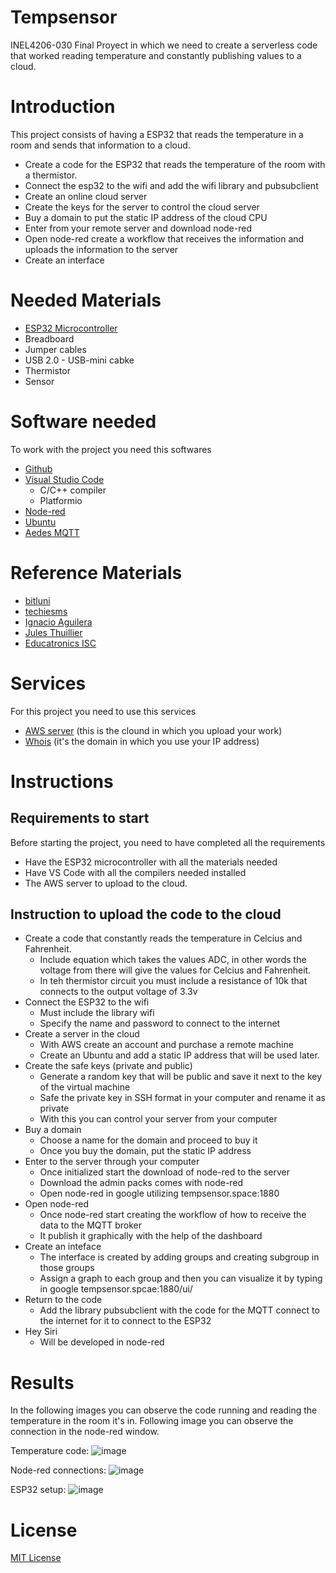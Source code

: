 # Tempsensor
INEL4206-030 Final Proyect in which we need to create a serverless code that worked reading temperature and constantly publishing values to a cloud.

# Introduction
This project consists of having a ESP32 that reads the temperature in a room and sends that information to a cloud.

- Create a code for the ESP32 that reads the temperature of the room with a thermistor.
- Connect the esp32 to the wifi and add the wifi library and pubsubclient
- Create an online cloud server
- Create the keys for the server to control the cloud server
- Buy a domain to put the static IP address of the cloud CPU
- Enter from your remote server and download node-red
- Open node-red create a workflow that receives the information and uploads the information to the server
- Create an interface 

# Needed Materials

- [ESP32 Microcontroller](https://www.amazon.com/ESP32-WROVER-compatible-integrada-inal%C3%A1mbrica-detallado/dp/B09BC5B4H6/ref=sr_1_2_sspa?__mk_es_US=%C3%85M%C3%85%C5%BD%C3%95%C3%91&crid=ZTVJ6T4EC9ZN&keywords=esp32+microcontroller+kit&qid=1670856434&sprefix=esp32+microcontroller+kit%2Caps%2C294&sr=8-2-spons&psc=1&spLa=ZW5jcnlwdGVkUXVhbGlmaWVyPUEzRlBSSlEzVUZDNFVSJmVuY3J5cHRlZElkPUEwNzQ0ODUxM0JSTVBSNVBQT1lEWCZlbmNyeXB0ZWRBZElkPUEwODMwODQ0MjNXNUwxQjZMWTRLOSZ3aWRnZXROYW1lPXNwX2F0ZiZhY3Rpb249Y2xpY2tSZWRpcmVjdCZkb05vdExvZ0NsaWNrPXRydWU=)
- Breadboard
- Jumper cables
- USB 2.0 - USB-mini cabke
- Thermistor
- Sensor

# Software needed
To work with the project you need this softwares

- [Github](https://github.com/)
- [Visual Studio Code](https://code.visualstudio.com/)
  - C/C++ compiler
  - Platformio
- [Node-red](https://nodered.org/)
- [Ubuntu](https://ubuntu.com/)
- [Aedes MQTT](https://github.com/moscajs/aedes)

# Reference Materials

- [bitluni](https://www.youtube.com/watch?v=GeN7g4bdHiM&t=362s&ab_channel=bitluni)
- [techiesms](https://www.youtube.com/watch?v=srFQBM8qY_Q&t=211s&ab_channel=techiesms)
- [Ignacio Aguilera](https://www.youtube.com/watch?v=x5GML1FqcTQ&t=645s&ab_channel=IgnacioAguilera)
- [Jules Thuillier](https://www.youtube.com/watch?v=lBL8G1ht2mE&t=193s&ab_channel=JulesThuillier)
- [Educatronics ISC](https://www.youtube.com/watch?v=D6vNqHx62_c&ab_channel=EDUCATRONICOSISC)


# Services
For this project you need to use this services

- [AWS server](https://aws.amazon.com/es/ec2/) (this is the clound in which you upload your work)
- [Whois](https://www.whois.com/) (it's the domain in which you use your IP address)

# Instructions

## Requirements to start
Before starting the project, you need to have completed all the requirements

- Have the ESP32 microcontroller with all the materials needed
- Have VS Code with all the compilers needed installed
- The AWS server to upload to the cloud.

## Instruction to upload the code to the cloud

- Create a code that constantly reads the temperature in Celcius and Fahrenheit.
  - Include equation which takes the values ADC, in other words the voltage from there will give the values for Celcius and Fahrenheit.
  - In teh thermistor circuit you must include a resistance of 10k that connects to the output voltage of 3.3v
- Connect the ESP32 to the wifi
  - Must include the library wifi
  - Specify the name and password to connect to the internet
- Create a server in the cloud
  - With AWS create an account and purchase a remote machine 
  - Create an Ubuntu and add a static IP address that will be used later.
- Create the safe keys (private and public)
  - Generate a random key that will be public and save it next to the key of the virtual machine
  - Safe the private key in SSH format in your computer and rename it as private
  - With this you can control your server from your computer
- Buy a domain
  - Choose a name for the domain and proceed to buy it
  - Once you buy the domain, put the static IP address
- Enter to the server through your computer
  - Once initialized start the download of node-red to the server
  - Download the admin packs comes with node-red
  - Open node-red in google utilizing tempsensor.space:1880
- Open node-red
  - Once node-red start creating the workflow of how to receive the data to the MQTT broker
  - It publish it graphically with the help of the dashboard
- Create an inteface
  - The interface is created by adding groups and creating subgroup in those groups
  - Assign a graph to each group and then you can visualize it by typing in google tempsensor.spcae:1880/ui/
- Return to the code
  - Add the library pubsubclient with the code for the MQTT connect to the internet for it to connect to the ESP32
- Hey Siri
  - Will be developed in node-red

# Results
In the following images you can observe the code running and reading the temperature in the room it's in. Following image you can observe the connection in the node-red window.

Temperature code:
![image](https://user-images.githubusercontent.com/111934599/206929898-f4b9d854-1b68-461e-a217-428f452ce58f.png)

Node-red connections:
![image](https://user-images.githubusercontent.com/111934599/206951635-5fc17ead-1afd-45ae-9131-f6a14e8cbcd3.png)

ESP32 setup:
![image](https://user-images.githubusercontent.com/111934599/207075756-fca76d29-8f78-471c-8f74-0a787bab612e.png)




# License
[MIT License](https://choosealicense.com/licenses/mit/)

